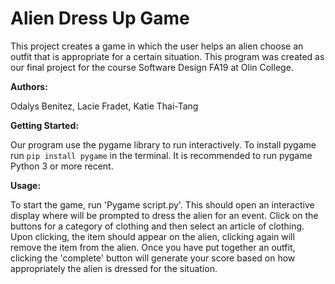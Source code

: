 # Alien Dress Up Game

This project creates a game in which the user helps an alien choose an outfit
that is appropriate for a certain situation. This program was created as our final project for the course Software Design FA19 at Olin College.

**Authors:**

Odalys Benitez, Lacie Fradet, Katie Thai-Tang

**Getting Started:**

Our program use the pygame library to run interactively. To install pygame
run `pip install pygame` in the terminal. It is recommended to run pygame
Python 3 or more recent.

**Usage:**

To start the game, run 'Pygame script.py'. This should open an interactive
display where will be prompted to dress the alien for an event. Click on the
buttons for a category of clothing and then select an article of clothing.
Upon clicking, the item should appear on the alien, clicking again will remove
the item from the alien. Once you have put together an outfit, clicking the
'complete' button will generate your score based on how appropriately the alien
is dressed for the situation.
